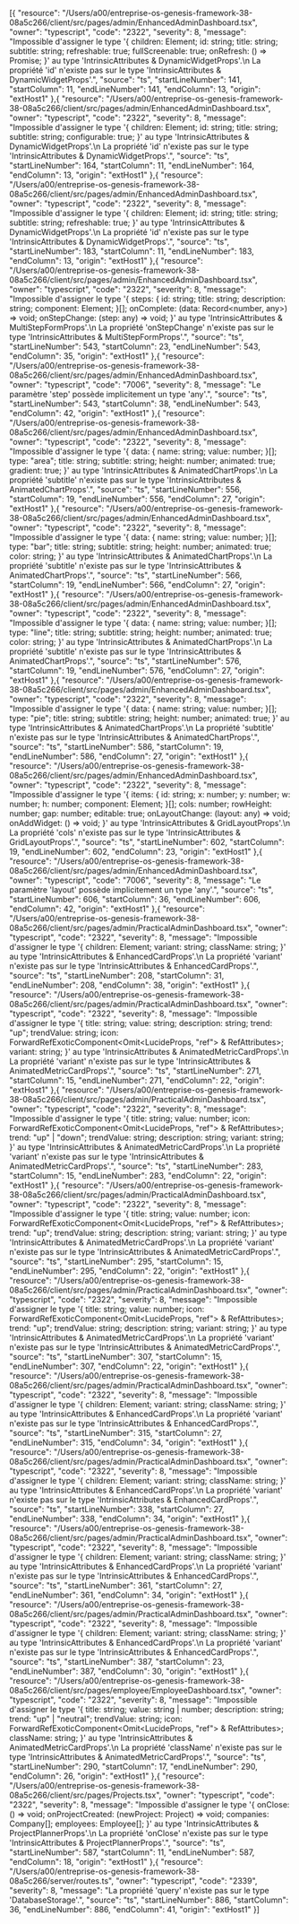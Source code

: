 [{
	"resource": "/Users/a00/entreprise-os-genesis-framework-38-08a5c266/client/src/pages/admin/EnhancedAdminDashboard.tsx",
	"owner": "typescript",
	"code": "2322",
	"severity": 8,
	"message": "Impossible d'assigner le type '{ children: Element; id: string; title: string; subtitle: string; refreshable: true; fullScreenable: true; onRefresh: () => Promise<unknown>; }' au type 'IntrinsicAttributes & DynamicWidgetProps'.\n  La propriété 'id' n'existe pas sur le type 'IntrinsicAttributes & DynamicWidgetProps'.",
	"source": "ts",
	"startLineNumber": 141,
	"startColumn": 11,
	"endLineNumber": 141,
	"endColumn": 13,
	"origin": "extHost1"
},{
	"resource": "/Users/a00/entreprise-os-genesis-framework-38-08a5c266/client/src/pages/admin/EnhancedAdminDashboard.tsx",
	"owner": "typescript",
	"code": "2322",
	"severity": 8,
	"message": "Impossible d'assigner le type '{ children: Element; id: string; title: string; subtitle: string; configurable: true; }' au type 'IntrinsicAttributes & DynamicWidgetProps'.\n  La propriété 'id' n'existe pas sur le type 'IntrinsicAttributes & DynamicWidgetProps'.",
	"source": "ts",
	"startLineNumber": 164,
	"startColumn": 11,
	"endLineNumber": 164,
	"endColumn": 13,
	"origin": "extHost1"
},{
	"resource": "/Users/a00/entreprise-os-genesis-framework-38-08a5c266/client/src/pages/admin/EnhancedAdminDashboard.tsx",
	"owner": "typescript",
	"code": "2322",
	"severity": 8,
	"message": "Impossible d'assigner le type '{ children: Element; id: string; title: string; subtitle: string; refreshable: true; }' au type 'IntrinsicAttributes & DynamicWidgetProps'.\n  La propriété 'id' n'existe pas sur le type 'IntrinsicAttributes & DynamicWidgetProps'.",
	"source": "ts",
	"startLineNumber": 183,
	"startColumn": 11,
	"endLineNumber": 183,
	"endColumn": 13,
	"origin": "extHost1"
},{
	"resource": "/Users/a00/entreprise-os-genesis-framework-38-08a5c266/client/src/pages/admin/EnhancedAdminDashboard.tsx",
	"owner": "typescript",
	"code": "2322",
	"severity": 8,
	"message": "Impossible d'assigner le type '{ steps: { id: string; title: string; description: string; component: Element; }[]; onComplete: (data: Record<number, any>) => void; onStepChange: (step: any) => void; }' au type 'IntrinsicAttributes & MultiStepFormProps'.\n  La propriété 'onStepChange' n'existe pas sur le type 'IntrinsicAttributes & MultiStepFormProps'.",
	"source": "ts",
	"startLineNumber": 543,
	"startColumn": 23,
	"endLineNumber": 543,
	"endColumn": 35,
	"origin": "extHost1"
},{
	"resource": "/Users/a00/entreprise-os-genesis-framework-38-08a5c266/client/src/pages/admin/EnhancedAdminDashboard.tsx",
	"owner": "typescript",
	"code": "7006",
	"severity": 8,
	"message": "Le paramètre 'step' possède implicitement un type 'any'.",
	"source": "ts",
	"startLineNumber": 543,
	"startColumn": 38,
	"endLineNumber": 543,
	"endColumn": 42,
	"origin": "extHost1"
},{
	"resource": "/Users/a00/entreprise-os-genesis-framework-38-08a5c266/client/src/pages/admin/EnhancedAdminDashboard.tsx",
	"owner": "typescript",
	"code": "2322",
	"severity": 8,
	"message": "Impossible d'assigner le type '{ data: { name: string; value: number; }[]; type: \"area\"; title: string; subtitle: string; height: number; animated: true; gradient: true; }' au type 'IntrinsicAttributes & AnimatedChartProps'.\n  La propriété 'subtitle' n'existe pas sur le type 'IntrinsicAttributes & AnimatedChartProps'.",
	"source": "ts",
	"startLineNumber": 556,
	"startColumn": 19,
	"endLineNumber": 556,
	"endColumn": 27,
	"origin": "extHost1"
},{
	"resource": "/Users/a00/entreprise-os-genesis-framework-38-08a5c266/client/src/pages/admin/EnhancedAdminDashboard.tsx",
	"owner": "typescript",
	"code": "2322",
	"severity": 8,
	"message": "Impossible d'assigner le type '{ data: { name: string; value: number; }[]; type: \"bar\"; title: string; subtitle: string; height: number; animated: true; color: string; }' au type 'IntrinsicAttributes & AnimatedChartProps'.\n  La propriété 'subtitle' n'existe pas sur le type 'IntrinsicAttributes & AnimatedChartProps'.",
	"source": "ts",
	"startLineNumber": 566,
	"startColumn": 19,
	"endLineNumber": 566,
	"endColumn": 27,
	"origin": "extHost1"
},{
	"resource": "/Users/a00/entreprise-os-genesis-framework-38-08a5c266/client/src/pages/admin/EnhancedAdminDashboard.tsx",
	"owner": "typescript",
	"code": "2322",
	"severity": 8,
	"message": "Impossible d'assigner le type '{ data: { name: string; value: number; }[]; type: \"line\"; title: string; subtitle: string; height: number; animated: true; color: string; }' au type 'IntrinsicAttributes & AnimatedChartProps'.\n  La propriété 'subtitle' n'existe pas sur le type 'IntrinsicAttributes & AnimatedChartProps'.",
	"source": "ts",
	"startLineNumber": 576,
	"startColumn": 19,
	"endLineNumber": 576,
	"endColumn": 27,
	"origin": "extHost1"
},{
	"resource": "/Users/a00/entreprise-os-genesis-framework-38-08a5c266/client/src/pages/admin/EnhancedAdminDashboard.tsx",
	"owner": "typescript",
	"code": "2322",
	"severity": 8,
	"message": "Impossible d'assigner le type '{ data: { name: string; value: number; }[]; type: \"pie\"; title: string; subtitle: string; height: number; animated: true; }' au type 'IntrinsicAttributes & AnimatedChartProps'.\n  La propriété 'subtitle' n'existe pas sur le type 'IntrinsicAttributes & AnimatedChartProps'.",
	"source": "ts",
	"startLineNumber": 586,
	"startColumn": 19,
	"endLineNumber": 586,
	"endColumn": 27,
	"origin": "extHost1"
},{
	"resource": "/Users/a00/entreprise-os-genesis-framework-38-08a5c266/client/src/pages/admin/EnhancedAdminDashboard.tsx",
	"owner": "typescript",
	"code": "2322",
	"severity": 8,
	"message": "Impossible d'assigner le type '{ items: { id: string; x: number; y: number; w: number; h: number; component: Element; }[]; cols: number; rowHeight: number; gap: number; editable: true; onLayoutChange: (layout: any) => void; onAddWidget: () => void; }' au type 'IntrinsicAttributes & GridLayoutProps'.\n  La propriété 'cols' n'existe pas sur le type 'IntrinsicAttributes & GridLayoutProps'.",
	"source": "ts",
	"startLineNumber": 602,
	"startColumn": 19,
	"endLineNumber": 602,
	"endColumn": 23,
	"origin": "extHost1"
},{
	"resource": "/Users/a00/entreprise-os-genesis-framework-38-08a5c266/client/src/pages/admin/EnhancedAdminDashboard.tsx",
	"owner": "typescript",
	"code": "7006",
	"severity": 8,
	"message": "Le paramètre 'layout' possède implicitement un type 'any'.",
	"source": "ts",
	"startLineNumber": 606,
	"startColumn": 36,
	"endLineNumber": 606,
	"endColumn": 42,
	"origin": "extHost1"
},{
	"resource": "/Users/a00/entreprise-os-genesis-framework-38-08a5c266/client/src/pages/admin/PracticalAdminDashboard.tsx",
	"owner": "typescript",
	"code": "2322",
	"severity": 8,
	"message": "Impossible d'assigner le type '{ children: Element; variant: string; className: string; }' au type 'IntrinsicAttributes & EnhancedCardProps'.\n  La propriété 'variant' n'existe pas sur le type 'IntrinsicAttributes & EnhancedCardProps'.",
	"source": "ts",
	"startLineNumber": 208,
	"startColumn": 31,
	"endLineNumber": 208,
	"endColumn": 38,
	"origin": "extHost1"
},{
	"resource": "/Users/a00/entreprise-os-genesis-framework-38-08a5c266/client/src/pages/admin/PracticalAdminDashboard.tsx",
	"owner": "typescript",
	"code": "2322",
	"severity": 8,
	"message": "Impossible d'assigner le type '{ title: string; value: string; description: string; trend: \"up\"; trendValue: string; icon: ForwardRefExoticComponent<Omit<LucideProps, \"ref\"> & RefAttributes<SVGSVGElement>>; variant: string; }' au type 'IntrinsicAttributes & AnimatedMetricCardProps'.\n  La propriété 'variant' n'existe pas sur le type 'IntrinsicAttributes & AnimatedMetricCardProps'.",
	"source": "ts",
	"startLineNumber": 271,
	"startColumn": 15,
	"endLineNumber": 271,
	"endColumn": 22,
	"origin": "extHost1"
},{
	"resource": "/Users/a00/entreprise-os-genesis-framework-38-08a5c266/client/src/pages/admin/PracticalAdminDashboard.tsx",
	"owner": "typescript",
	"code": "2322",
	"severity": 8,
	"message": "Impossible d'assigner le type '{ title: string; value: number; icon: ForwardRefExoticComponent<Omit<LucideProps, \"ref\"> & RefAttributes<SVGSVGElement>>; trend: \"up\" | \"down\"; trendValue: string; description: string; variant: string; }' au type 'IntrinsicAttributes & AnimatedMetricCardProps'.\n  La propriété 'variant' n'existe pas sur le type 'IntrinsicAttributes & AnimatedMetricCardProps'.",
	"source": "ts",
	"startLineNumber": 283,
	"startColumn": 15,
	"endLineNumber": 283,
	"endColumn": 22,
	"origin": "extHost1"
},{
	"resource": "/Users/a00/entreprise-os-genesis-framework-38-08a5c266/client/src/pages/admin/PracticalAdminDashboard.tsx",
	"owner": "typescript",
	"code": "2322",
	"severity": 8,
	"message": "Impossible d'assigner le type '{ title: string; value: number; icon: ForwardRefExoticComponent<Omit<LucideProps, \"ref\"> & RefAttributes<SVGSVGElement>>; trend: \"up\"; trendValue: string; description: string; variant: string; }' au type 'IntrinsicAttributes & AnimatedMetricCardProps'.\n  La propriété 'variant' n'existe pas sur le type 'IntrinsicAttributes & AnimatedMetricCardProps'.",
	"source": "ts",
	"startLineNumber": 295,
	"startColumn": 15,
	"endLineNumber": 295,
	"endColumn": 22,
	"origin": "extHost1"
},{
	"resource": "/Users/a00/entreprise-os-genesis-framework-38-08a5c266/client/src/pages/admin/PracticalAdminDashboard.tsx",
	"owner": "typescript",
	"code": "2322",
	"severity": 8,
	"message": "Impossible d'assigner le type '{ title: string; value: number; icon: ForwardRefExoticComponent<Omit<LucideProps, \"ref\"> & RefAttributes<SVGSVGElement>>; trend: \"up\"; trendValue: string; description: string; variant: string; }' au type 'IntrinsicAttributes & AnimatedMetricCardProps'.\n  La propriété 'variant' n'existe pas sur le type 'IntrinsicAttributes & AnimatedMetricCardProps'.",
	"source": "ts",
	"startLineNumber": 307,
	"startColumn": 15,
	"endLineNumber": 307,
	"endColumn": 22,
	"origin": "extHost1"
},{
	"resource": "/Users/a00/entreprise-os-genesis-framework-38-08a5c266/client/src/pages/admin/PracticalAdminDashboard.tsx",
	"owner": "typescript",
	"code": "2322",
	"severity": 8,
	"message": "Impossible d'assigner le type '{ children: Element; variant: string; className: string; }' au type 'IntrinsicAttributes & EnhancedCardProps'.\n  La propriété 'variant' n'existe pas sur le type 'IntrinsicAttributes & EnhancedCardProps'.",
	"source": "ts",
	"startLineNumber": 315,
	"startColumn": 27,
	"endLineNumber": 315,
	"endColumn": 34,
	"origin": "extHost1"
},{
	"resource": "/Users/a00/entreprise-os-genesis-framework-38-08a5c266/client/src/pages/admin/PracticalAdminDashboard.tsx",
	"owner": "typescript",
	"code": "2322",
	"severity": 8,
	"message": "Impossible d'assigner le type '{ children: Element; variant: string; className: string; }' au type 'IntrinsicAttributes & EnhancedCardProps'.\n  La propriété 'variant' n'existe pas sur le type 'IntrinsicAttributes & EnhancedCardProps'.",
	"source": "ts",
	"startLineNumber": 338,
	"startColumn": 27,
	"endLineNumber": 338,
	"endColumn": 34,
	"origin": "extHost1"
},{
	"resource": "/Users/a00/entreprise-os-genesis-framework-38-08a5c266/client/src/pages/admin/PracticalAdminDashboard.tsx",
	"owner": "typescript",
	"code": "2322",
	"severity": 8,
	"message": "Impossible d'assigner le type '{ children: Element; variant: string; className: string; }' au type 'IntrinsicAttributes & EnhancedCardProps'.\n  La propriété 'variant' n'existe pas sur le type 'IntrinsicAttributes & EnhancedCardProps'.",
	"source": "ts",
	"startLineNumber": 361,
	"startColumn": 27,
	"endLineNumber": 361,
	"endColumn": 34,
	"origin": "extHost1"
},{
	"resource": "/Users/a00/entreprise-os-genesis-framework-38-08a5c266/client/src/pages/admin/PracticalAdminDashboard.tsx",
	"owner": "typescript",
	"code": "2322",
	"severity": 8,
	"message": "Impossible d'assigner le type '{ children: Element; variant: string; className: string; }' au type 'IntrinsicAttributes & EnhancedCardProps'.\n  La propriété 'variant' n'existe pas sur le type 'IntrinsicAttributes & EnhancedCardProps'.",
	"source": "ts",
	"startLineNumber": 387,
	"startColumn": 23,
	"endLineNumber": 387,
	"endColumn": 30,
	"origin": "extHost1"
},{
	"resource": "/Users/a00/entreprise-os-genesis-framework-38-08a5c266/client/src/pages/employee/EmployeeDashboard.tsx",
	"owner": "typescript",
	"code": "2322",
	"severity": 8,
	"message": "Impossible d'assigner le type '{ title: string; value: string | number; description: string; trend: \"up\" | \"neutral\"; trendValue: string; icon: ForwardRefExoticComponent<Omit<LucideProps, \"ref\"> & RefAttributes<SVGSVGElement>>; className: string; }' au type 'IntrinsicAttributes & AnimatedMetricCardProps'.\n  La propriété 'className' n'existe pas sur le type 'IntrinsicAttributes & AnimatedMetricCardProps'.",
	"source": "ts",
	"startLineNumber": 290,
	"startColumn": 17,
	"endLineNumber": 290,
	"endColumn": 26,
	"origin": "extHost1"
},{
	"resource": "/Users/a00/entreprise-os-genesis-framework-38-08a5c266/client/src/pages/Projects.tsx",
	"owner": "typescript",
	"code": "2322",
	"severity": 8,
	"message": "Impossible d'assigner le type '{ onClose: () => void; onProjectCreated: (newProject: Project) => void; companies: Company[]; employees: Employee[]; }' au type 'IntrinsicAttributes & ProjectPlannerProps'.\n  La propriété 'onClose' n'existe pas sur le type 'IntrinsicAttributes & ProjectPlannerProps'.",
	"source": "ts",
	"startLineNumber": 587,
	"startColumn": 11,
	"endLineNumber": 587,
	"endColumn": 18,
	"origin": "extHost1"
},{
	"resource": "/Users/a00/entreprise-os-genesis-framework-38-08a5c266/server/routes.ts",
	"owner": "typescript",
	"code": "2339",
	"severity": 8,
	"message": "La propriété 'query' n'existe pas sur le type 'DatabaseStorage'.",
	"source": "ts",
	"startLineNumber": 886,
	"startColumn": 36,
	"endLineNumber": 886,
	"endColumn": 41,
	"origin": "extHost1"
}]